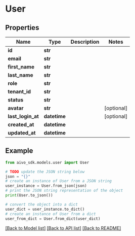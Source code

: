 # User

## Properties

Name | Type | Description | Notes
------------ | ------------- | ------------- | -------------
**id** | **str** |  |
**email** | **str** |  |
**first_name** | **str** |  |
**last_name** | **str** |  |
**role** | **str** |  |
**tenant_id** | **str** |  |
**status** | **str** |  |
**avatar** | **str** |  | [optional]
**last_login_at** | **datetime** |  | [optional]
**created_at** | **datetime** |  |
**updated_at** | **datetime** |  |

## Example

```python
from aivo_sdk.models.user import User

# TODO update the JSON string below
json = "{}"
# create an instance of User from a JSON string
user_instance = User.from_json(json)
# print the JSON string representation of the object
print(User.to_json())

# convert the object into a dict
user_dict = user_instance.to_dict()
# create an instance of User from a dict
user_from_dict = User.from_dict(user_dict)
```

[[Back to Model list]](../README.md#documentation-for-models) [[Back to API list]](../README.md#documentation-for-api-endpoints) [[Back to README]](../README.md)
